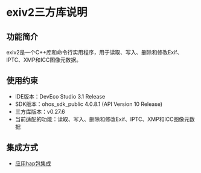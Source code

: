 # exiv2三方库说明
## 功能简介
exiv2是一个C++库和命令行实用程序，用于读取、写入、删除和修改Exif、IPTC、XMP和ICC图像元数据。
## 使用约束
- IDE版本：DevEco Studio 3.1 Release
- SDK版本：ohos_sdk_public 4.0.8.1 (API Version 10 Release)
- 三方库版本：v0.27.6
- 当前适配的功能：读取、写入、删除和修改Exif、IPTC、XMP和ICC图像元数据

## 集成方式
+ [应用hap包集成](docs/hap_integrate.md)
